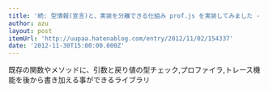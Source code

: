 ```yaml
---
title: '続: 型情報(宣言)と、実装を分離できる仕組み prof.js を実装してみました - latest log'
author: azu
layout: post
itemUrl: 'http://uupaa.hatenablog.com/entry/2012/11/02/154337'
date: '2012-11-30T15:00:00.000Z'
---
```

既存の関数やメソッドに、引数と戻り値の型チェック,プロファイラ,トレース機能を後から書き加える事ができるライブラリ
